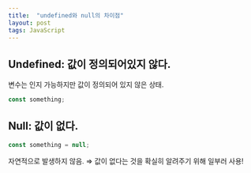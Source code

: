 ```yaml
---
title:  "undefined와 null의 차이점"
layout: post
tags: JavaScript
---
```


## Undefined: 값이 정의되어있지 않다.

변수는 인지 가능하지만 값이 정의되어 있지 않은 상태.
```javascript
const something;
```

## Null: 값이 없다.
```javascript
const something = null;
```
자연적으로 발생하지 않음. ⇒ 값이 없다는 것을 확실히 알려주기 위해 일부러 사용!
